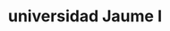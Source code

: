 ---
title: "universidad Jaume I"
external_link: "https://www.uji.es/coronavirus/"
type: "comunidad-valenciana"
img: "./images/universidades/universidad_jaume_I.png"
file_title: "Acuerdo Adaptación Enseñanza"
file_link: "https://ujiapps.uji.es/ade/rest/storage/JGEAMODKXG3JEFE4WEGTLUZEEQJJ4XME"
---